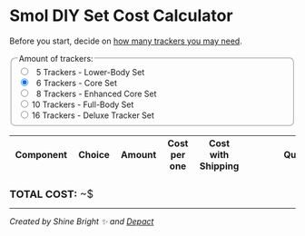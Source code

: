 # Smol DIY Set Cost Calculator

Before you start, decide on [how many trackers you may need](../../../slimevr101.md#how-many-trackers-do-you-need).

<fieldset class="amount-of-trackers">
  <legend>Amount of trackers:</legend>
  <label>
    <input type="radio" name="diy-set" value="5" /> &nbsp&nbsp5 Trackers - Lower-Body Set
  </label>
  <label>
    <input type="radio" name="diy-set" value="6" checked="checked" /> &nbsp&nbsp6 Trackers - Core Set
  </label>
  <label>
    <input type="radio" name="diy-set" value="8" /> &nbsp&nbsp8 Trackers - Enhanced Core Set
  </label>
  <label>
    <input type="radio" name="diy-set" value="10" /> 10 Trackers - Full-Body Set
  </label>
  <label>
    <input type="radio" name="diy-set" value="16" /> 16 Trackers - Deluxe Tracker Set
  </label>
</fieldset>

<div class="table-wrapper">
    <table>
        <thead>
            <tr>
                <th>Component</th>
                <th style="width:70%">Choice</th>
                <th>Amount</th>
                <th>Cost per one</th>
                <th>Cost with Shipping</th>
                <th style="min-width: 200px">Quick Link</th>
            </tr>
        </thead>
        <tbody id="diy-components">
        </tbody>
    </table>
</div>

<div class="total-cost">
  <strong>TOTAL COST:</strong>
  ~$<span id="diy-total-value"></span>
</div>

<hr/>

*Created by Shine Bright ✨ and [Depact](https://github.com/Depact)*

<script src="../assets/js/smol-building-calculator.js"></script>

<style>
table thead th,
table tbody td {
    padding: 3px 10px;
}

fieldset {
    border-radius: 8px;
}

.total-cost {
    padding-top: 10px;
    font-size: large;
}

.amount-of-trackers {
    display: flex;
    flex-direction: column;
    margin-bottom: 10px;
}

@media (min-width: 50rem) {
    .main {
        max-width: 1100px !important;
    }
}

select {
    width: 100%;
    padding: 10px;
    font-size: 16px;
    border-radius: 5px;
}

td:first-of-type {
    border-left: 1px solid #eeebee;
}

:root {
  --content-max-width: 2000px;
}

td label {
  padding-bottom: 10px;
}
</style>
